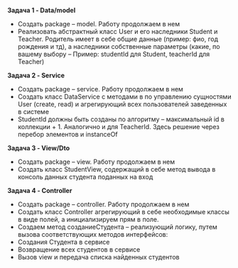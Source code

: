 **Задача 1 - Data/model**
* Создать package – model. Работу продолжаем в нем
* Реализовать абстрактный класс User и его наследники Student и Teacher.
Родитель имеет в себе общие данные (пример: фио, год рождения и тд), а
наследники собственные параметры (какие, по вашему выбору – Пример:
studentId для Student, teacherId для Teacher)

**Задача 2 - Service**
* Создать package – service. Работу продолжаем в нем
* Создать класс DataService с методами в по управлению сущностями User
(create, read) и агрегирующий всех пользователей заведенных в системе
* StudentId должны быть созданы по алгоритму – максимальный id в
коллекции + 1. Аналогично и для TeacherId. Здесь решение через перебор
элементов и instanceOf

**Задача 3 - View/Dto**
* Создать package – view. Работу продолжаем в нем
* Создать класс StudentView, содержащий в себе метод вывода в консоль
данных студента поданных на вход

**Задача 4 - Controller**
* Создать package – controller. Работу продолжаем в нем
* Создать класс Controller агрегирующий в себе необходимые классы в виде
полей, а инициализируем прям в поле.
* Создаем метод созданиеСтудента – реализующий логику, путем вызова
соответствующих методов интерфейсов:
* Создания Студента в сервисе
* Возвращение всех студентов в сервисе
* Вызов view и передача списка найденных студентов

